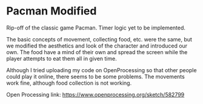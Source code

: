 # Pacman Modified
Rip-off of the classic game Pacman. Timer logic yet to be implemented.

The basic concepts of movement, collecting food, etc. were the same, but we modified the aesthetics and look of the character and introduced our own. 
The food have a mind of their own and spread the screen while the player attempts to eat them all in given time.

Although I tried uploading my code on OpenProcessing so that other people could play it online, there seems to be some problems. The movements work fine, although food collection is not working.

Open Processing link: https://www.openprocessing.org/sketch/582799

